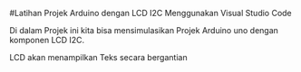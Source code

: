#Latihan Projek Arduino dengan LCD  I2C Menggunakan Visual Studio Code 

Di dalam Projek ini kita bisa mensimulasikan Projek Arduino uno dengan komponen LCD I2C.

LCD akan menampilkan Teks secara bergantian
